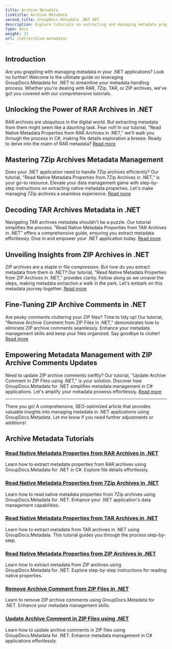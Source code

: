 ```yaml
---
title: Archive Metadata
linktitle: Archive Metadata
second_title: GroupDocs.Metadata .NET API
description: Explore tutorials on extracting and managing metadata properties from various archive formats like RAR, 7Zip, TAR, and ZIP using GroupDocs.Metadata for .NET.
type: docs
weight: 21
url: /net/archive-metadata/
---
```


## Introduction

Are you grappling with managing metadata in your .NET applications? Look no further! Welcome to the ultimate guide on leveraging GroupDocs.Metadata for .NET to streamline your metadata handling process. Whether you're dealing with RAR, 7Zip, TAR, or ZIP archives, we've got you covered with our comprehensive tutorials.

## Unlocking the Power of RAR Archives in .NET

RAR archives are ubiquitous in the digital world. But extracting metadata from them might seem like a daunting task. Fear not! In our tutorial, "Read Native Metadata Properties from RAR Archives in .NET," we'll walk you through the process in C#, making file details exploration a breeze. Ready to delve into the realm of RAR metadata? [Read more](./read-native-metadata-rar-archives/)

## Mastering 7Zip Archives Metadata Management

Does your .NET application need to handle 7Zip archives efficiently? Our tutorial, "Read Native Metadata Properties from 7Zip Archives in .NET," is your go-to resource. Elevate your data management game with step-by-step instructions on extracting native metadata properties. Let's make managing 7Zip archives a seamless experience. [Read more](./read-native-metadata-7zip-archives/)

## Decoding TAR Archives Metadata in .NET

Navigating TAR archives metadata shouldn't be a puzzle. Our tutorial simplifies the process. "Read Native Metadata Properties from TAR Archives in .NET" offers a comprehensive guide, ensuring you extract metadata effortlessly. Dive in and empower your .NET application today. [Read more](./read-native-metadata-tar-archives/)

## Unveiling Insights from ZIP Archives in .NET

ZIP archives are a staple in file compression. But how do you extract metadata from them in .NET? Our tutorial, "Read Native Metadata Properties from ZIP Archives in .NET," provides clarity. Follow along as we unravel the steps, making metadata extraction a walk in the park. Let's embark on this metadata journey together. [Read more](./read-native-metadata-zip-archives/)

## Fine-Tuning ZIP Archive Comments in .NET

Are pesky comments cluttering your ZIP files? Time to tidy up! Our tutorial, "Remove Archive Comment from ZIP Files in .NET," demonstrates how to eliminate ZIP archive comments seamlessly. Enhance your metadata management skills and keep your files organized. Say goodbye to clutter! [Read more](./remove-archive-comment-zip-files/)

## Empowering Metadata Management with ZIP Archive Comments Updates

Need to update ZIP archive comments swiftly? Our tutorial, "Update Archive Comment in ZIP Files using .NET," is your solution. Discover how GroupDocs.Metadata for .NET simplifies metadata management in C# applications. Let's amplify your metadata prowess effortlessly. [Read more](./update-archive-comment-zip-files/)

---

There you go! A comprehensive, SEO-optimized article that provides valuable insights into managing metadata in .NET applications using GroupDocs.Metadata. Let me know if you need further adjustments or additions!
## Archive Metadata Tutorials
### [Read Native Metadata Properties from RAR Archives in .NET](./read-native-metadata-rar-archives/)
Learn how to extract metadata properties from RAR archives using GroupDocs.Metadata for .NET in C#. Explore file details effortlessly.
### [Read Native Metadata Properties from 7Zip Archives in .NET](./read-native-metadata-7zip-archives/)
Learn how to read native metadata properties from 7Zip archives using GroupDocs.Metadata for .NET. Enhance your .NET application's data management capabilities.
### [Read Native Metadata Properties from TAR Archives in .NET](./read-native-metadata-tar-archives/)
Learn how to extract metadata from TAR archives in .NET using GroupDocs.Metadata. This tutorial guides you through the process step-by-step.
### [Read Native Metadata Properties from ZIP Archives in .NET](./read-native-metadata-zip-archives/)
Learn how to extract metadata from ZIP archives using GroupDocs.Metadata for .NET. Explore step-by-step instructions for reading native properties.
### [Remove Archive Comment from ZIP Files in .NET](./remove-archive-comment-zip-files/)
Learn to remove ZIP archive comments using GroupDocs.Metadata for .NET. Enhance your metadata management skills.
### [Update Archive Comment in ZIP Files using .NET](./update-archive-comment-zip-files/)
Learn how to update archive comments in ZIP files using GroupDocs.Metadata for .NET. Enhance metadata management in C# applications effortlessly.